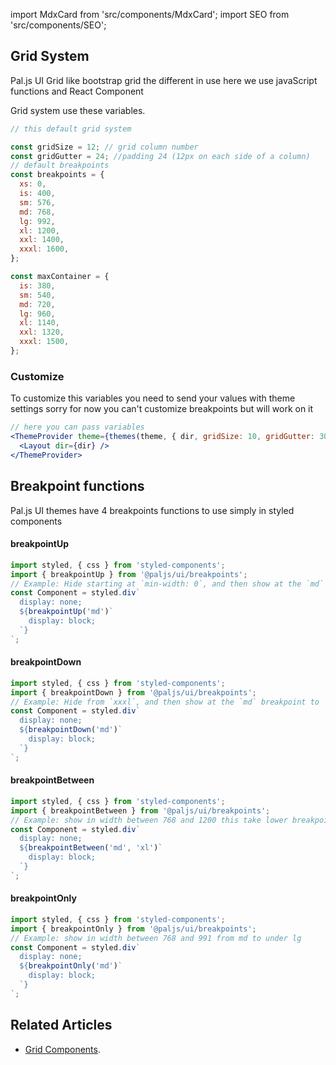 import MdxCard from 'src/components/MdxCard';
import SEO from 'src/components/SEO';

<SEO title="Grid syatem" />
<MdxCard>

## Grid System

Pal.js UI Grid like bootstrap grid the different in use here we use javaScript functions and React Component

Grid system use these variables.

```js
// this default grid system

const gridSize = 12; // grid column number
const gridGutter = 24; //padding 24 (12px on each side of a column)
// default breakpoints
const breakpoints = {
  xs: 0,
  is: 400,
  sm: 576,
  md: 768,
  lg: 992,
  xl: 1200,
  xxl: 1400,
  xxxl: 1600,
};

const maxContainer = {
  is: 380,
  sm: 540,
  md: 720,
  lg: 960,
  xl: 1140,
  xxl: 1320,
  xxxl: 1500,
};
```

</MdxCard>
<MdxCard>

### Customize

To customize this variables you need to send your values with theme settings
sorry for now you can't customize breakpoints but will work on it

```jsx
// here you can pass variables
<ThemeProvider theme={themes(theme, { dir, gridSize: 10, gridGutter: 30 })}>
  <Layout dir={dir} />
</ThemeProvider>
```

</MdxCard>
<MdxCard>

## Breakpoint functions

Pal.js UI themes have 4 breakpoints functions to use simply in styled components

#### breakpointUp

```js
import styled, { css } from 'styled-components';
import { breakpointUp } from '@paljs/ui/breakpoints';
// Example: Hide starting at `min-width: 0`, and then show at the `md` breakpoint
const Component = styled.div`
  display: none;
  ${breakpointUp('md')`
    display: block;
  `}
`;
```

#### breakpointDown

```js
import styled, { css } from 'styled-components';
import { breakpointDown } from '@paljs/ui/breakpoints';
// Example: Hide from `xxxl`, and then show at the `md` breakpoint to `min-width: 0;`
const Component = styled.div`
  display: none;
  ${breakpointDown('md')`
    display: block;
  `}
`;
```

#### breakpointBetween

```js
import styled, { css } from 'styled-components';
import { breakpointBetween } from '@paljs/ui/breakpoints';
// Example: show in width between 768 and 1200 this take lower breakpoint, upper breakpoint
const Component = styled.div`
  display: none;
  ${breakpointBetween('md', 'xl')`
    display: block;
  `}
`;
```

#### breakpointOnly

```js
import styled, { css } from 'styled-components';
import { breakpointOnly } from '@paljs/ui/breakpoints';
// Example: show in width between 768 and 991 from md to under lg
const Component = styled.div`
  display: none;
  ${breakpointOnly('md')`
    display: block;
  `}
`;
```

## Related Articles

- [Grid Components](/ui/components/grid).

</MdxCard>
